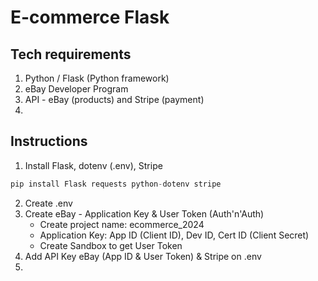 # E-commerce Flask

## Tech requirements
1. Python / Flask (Python framework)
2. eBay Developer Program
3. API - eBay (products) and Stripe (payment)
4. 

## Instructions
1. Install Flask, dotenv (.env), Stripe
```python
pip install Flask requests python-dotenv stripe
```
2. Create .env
3. Create eBay - Application Key & User Token (Auth'n'Auth)
    - Create project name: ecommerce_2024
    - Application Key: App ID (Client ID), Dev ID, Cert ID (Client Secret)
    - Create Sandbox to get User Token
5. Add API Key eBay (App ID & User Token) & Stripe on .env
6. 


